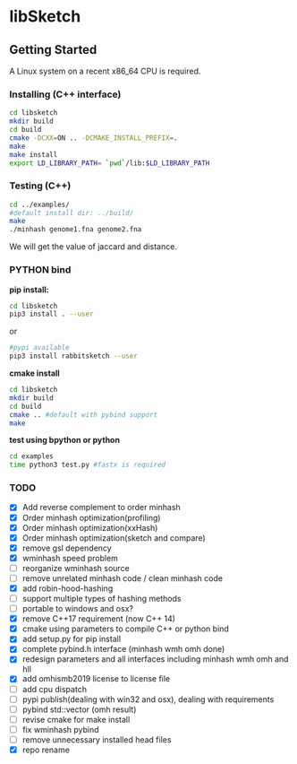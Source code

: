 # libSketch

## Getting Started

A Linux system on a recent x86_64 CPU is required.

### Installing (C++ interface) 


```bash
cd libsketch
mkdir build
cd build
cmake -DCXX=ON .. -DCMAKE_INSTALL_PREFIX=.
make
make install
export LD_LIBRARY_PATH= `pwd`/lib:$LD_LIBRARY_PATH
```


### Testing (C++)

```bash
cd ../examples/
#default install dir: ../build/
make 
./minhash genome1.fna genome2.fna
```

We will get the value of jaccard and distance.

### PYTHON bind
**pip install:**
```bash
cd libsketch
pip3 install . --user
```
or
```bash
#pypi available
pip3 install rabbitsketch --user
```
**cmake install**
```bash
cd libsketch
mkdir build
cd build
cmake .. #default with pybind support
make
```
**test using bpython or python**
```bash
cd examples
time python3 test.py #fastx is required
```
### TODO
- [x] Add reverse complement to order minhash
- [x] Order minhash optimization(profiling)
- [x] Order minhash optimization(xxHash)
- [x] Order minhash optimization(sketch and compare)
- [x] remove gsl dependency
- [x] wminhash speed problem
- [ ] reorganize wminhash source
- [ ] remove unrelated minhash code / clean minhash code
- [x] add robin-hood-hashing
- [ ] support multiple types of hashing methods
- [ ] portable to windows and osx?
- [x] remove C++17 requirement (now C++ 14)
- [x] cmake using parameters to compile C++ or python bind
- [x] add setup.py for pip install
- [x] complete pybind.h interface (minhash wmh omh done)
- [x] redesign parameters and all interfaces including minhash wmh omh and hll
- [x] add omhismb2019 license to license file
- [ ] add cpu dispatch
- [ ] pypi publish(dealing with win32 and osx), dealing with requirements
- [ ] pybind std::vector (omh result)
- [ ] revise cmake for make install
- [ ] fix wminhash pybind
- [ ] remove unnecessary installed head files
- [x] repo rename
